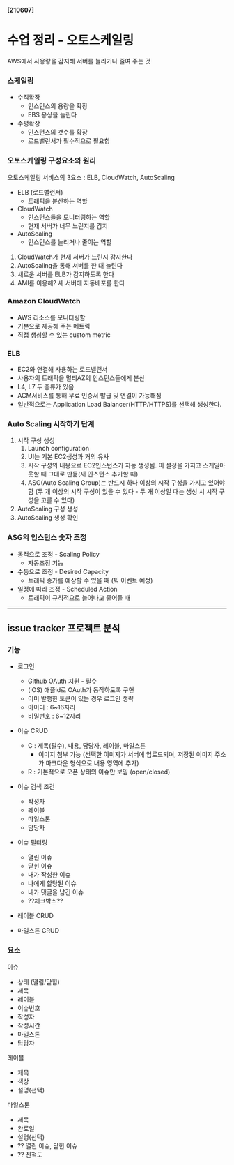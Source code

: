 **[210607]**



# 수업 정리 - 오토스케일링

AWS에서 사용량을 감지해 서버를 늘리거나 줄여 주는 것

### 스케일링

- 수직확장
  - 인스턴스의 용량을 확장
  - EBS 용샹을 늘린다
- 수평확장
  - 인스턴스의 갯수를 확장 
  - 로드밸런서가 필수적으로 필요함

### 오토스케일링 구성요소와 원리

오토스케일링 서비스의 3요소 :  ELB, CloudWatch, AutoScaling

- ELB (로드밸런서)
  - 트래픽을 분산하는 역할
- CloudWatch
  - 인스턴스들을 모니터링하는 역할
  - 현재 서버가 너무 느린지를 감지
- AutoScaling
  - 인스턴스를 늘리거나 줄이는 역할

1. CloudWatch가 현재 서버가 느린지 감지한다
2. AutoScaling을 통해 서버를 한 대 늘린다
3. 새로운 서버를 ELB가 감지하도록 한다
4. AMI를 이용해? 새 서버에 자동배포를 한다



### Amazon CloudWatch

- AWS 리소스를 모니터링함
- 기본으로 제공해 주는 메트릭
- 직접 생성할 수 있는 custom metric

### ELB

- EC2와 연결해 사용하는 로드밸런서
- 사용자의 트래픽을 멀티AZ의 인스턴스들에게 분산
- L4, L7 두 종류가 있음
- ACM서비스를 통해 무료 인증서 발급 및 연결이 가능해짐
- 일반적으로는 Application Load Balancer(HTTP/HTTPS)를 선택해 생성한다.

### Auto Scaling 시작하기 단계

1. 시작 구성 생성
   1. Launch configuration
   2. UI는 기본 EC2생성과 거의 유사
   3. 시작 구성의 내용으로 EC2인스턴스가 자동 생성됨. 이 설정을 가지고 스케일아웃할 때 그대로 만듦(새 인스턴스 추가할 때)
   4. ASG(Auto Scaling Group)는 반드시 하나 이상의 시작 구성을 가지고 있어야 함 (두 개 이상의 시작 구성이 있을 수 있다 - 두 개 이상일 때는 생성 시 시작 구성을 고를 수 있다)
2. AutoScaling 구성 생성
3. AutoScaling 생성 확인

### ASG의 인스턴스 숫자 조정

- 동적으로 조정 - Scaling Policy
  - 자동조정 기능
- 수동으로 조정 - Desired Capacity
  - 트래픽 증가를 예상할 수 있을 때 (빅 이벤트 예정)
- 일정에 따라 조정 - Scheduled Action
  - 트래픽이 규칙적으로 늘어나고 줄어들 때





---



## issue tracker 프로젝트 분석

### 기능

- 로그인
  - Github OAuth 지원 - 필수
  - (iOS) 애플id로 OAuth가 동작하도록 구현
  - 이미 발행한 토큰이 있는 경우 로그인 생략
  - 아이디 : 6~16자리
  - 비밀번호 : 6~12자리

- 이슈 CRUD
  - C : 제목(필수), 내용, 담당자, 레이블, 마일스톤
    - 이미지 첨부 가능 (선택한 이미지가 서버에 업로드되며, 저장된 이미지 주소가 마크다운 형식으로 내용 영역에 추가)
  - R : 기본적으로 오픈 상태의 이슈만 보임 (open/closed)
- 이슈 검색 조건
  - 작성자
  - 레이블
  - 마일스톤
  - 담당자
- 이슈 필터링
  - 열린 이슈
  - 닫힌 이슈
  - 내가 작성한 이슈
  - 나에게 할당된 이슈
  - 내가 댓글을 남긴 이슈
  - ??체크박스??

- 레이블 CRUD
- 마일스톤 CRUD

### 요소

이슈

- 상태 (열림/닫힘)
- 제목
- 레이블
- 이슈번호
- 작성자
- 작성시간
- 마일스톤
- 담당자

레이블

- 제목
- 색상
- 설명(선택)

마일스톤

- 제목
- 완료일
- 설명(선택)
- ?? 열린 이슈, 닫힌 이슈
- ?? 진척도